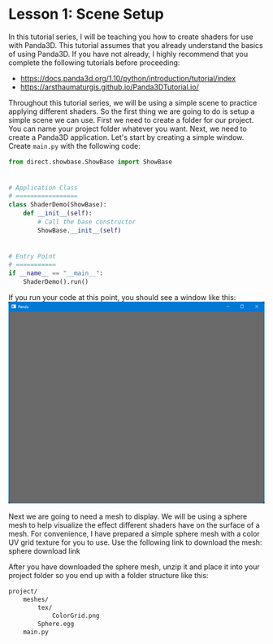 # Lesson 1: Scene Setup

In this tutorial series, I will be teaching you how to create shaders for use with Panda3D. This tutorial assumes that you already understand the basics of using Panda3D. If you have not already, I highly recommend that you complete the following tutorials before proceeding:
* https://docs.panda3d.org/1.10/python/introduction/tutorial/index
* https://arsthaumaturgis.github.io/Panda3DTutorial.io/

Throughout this tutorial series, we will be using a simple scene to practice applying different shaders. So the first thing we are going to do is setup a simple scene we can use. First we need to create a folder for our project. You can name your project folder whatever you want. Next, we need to create a Panda3D application. Let's start by creating a simple window. Create `main.py` with the following code:
```python
from direct.showbase.ShowBase import ShowBase


# Application Class
# =================
class ShaderDemo(ShowBase):
    def __init__(self):
        # Call the base constructor
        ShowBase.__init__(self)


# Entry Point
# ===========
if __name__ == "__main__":
    ShaderDemo().run()

```

If you run your code at this point, you should see a window like this:
![window screenshot](https://github.com/Cybermals/panda3d-shader-tutorials/blob/main/01-scene_setup/screenshots/01-window.png?raw=true)

Next we are going to need a mesh to display. We will be using a sphere mesh to help visualize the effect different shaders have on the surface of a mesh. For convenience, I have prepared a simple sphere mesh with a color UV grid texture for you to use. Use the following link to download the mesh:  
sphere download link  

After you have downloaded the sphere mesh, unzip it and place it into your project folder so you end up with a folder structure like this:
```
project/
    meshes/
        tex/
            ColorGrid.png
        Sphere.egg
    main.py
```
